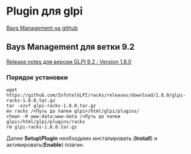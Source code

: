 # Plugin для glpi

[Bays Management на github](https://github.com/InfotelGLPI/racks)

## Bays Management для ветки 9.2
[Release notes для версии GLPI 9.2 : Version 1.8.0](https://github.com/InfotelGLPI/racks/releases/tag/1.8.0)  
### Порядок установки  
`wget https://github.com/InfotelGLPI/racks/releases/download/1.8.0/glpi-racks-1.8.0.tar.gz`  
`tar -xzvf glpi-racks-1.8.0.tar.gz`  
`mv racks /<Путь до папки glpi>/html/glpi/plugins/`  
`chown -R www-data:www-data /<Путь до папки glpi>/html/glpi/plugins/racks`  
`rm glpi-racks-1.8.0.tar.gz`  

Далее **Setup\Plugin** необходимо инсталировать (**Install**) и активировать(**Enable**) плагин.



